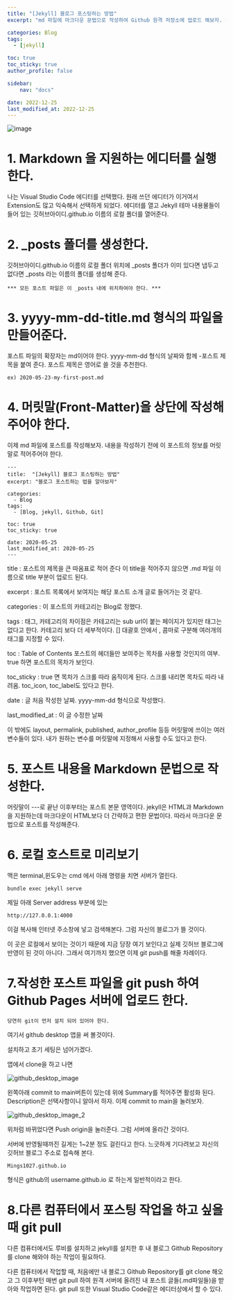 ```yaml
---
title: "[Jekyll] 블로그 포스팅하는 방법"
excerpt: "md 파일에 마크다운 문법으로 작성하여 Github 원격 저장소에 업로드 해보자. 에디터는 Visual Studio code 사용! 로컬 서버에서 확인도 해보자. "

categories: Blog
tags:
  - [jekyll]

toc: true
toc_sticky: true
author_profile: false

sidebar:
    nav: "docs"

date: 2022-12-25
last_modified_at: 2022-12-25
---
```







![image](https://user-images.githubusercontent.com/100500113/209455283-0f5f9d1d-c33a-47c9-a3cc-ce499d2e102c.jpeg)

# 1. Markdown 을 지원하는 에디터를 실행한다.
나는 Visual Studio Code 에디터를 선택했다. 원래 쓰던 에디터가 이거여서 Extension도 많고 익숙해서 선택하게 되었다. 에디터를 열고 Jekyll 테마 내용물들이 들어 있는 깃허브아이디.github.io 이름의 로컬 폴더를 열어준다.


# 2. _posts 폴더를 생성한다.

깃허브아이디.github.io 이름의 로컬 폴더 위치에 _posts 폴더가 이미 있다면 냅두고 없다면 _posts 라는 이름의 폴더를 생성해 준다.

```
*** 모든 포스트 파일은 이 _posts 내에 위치하여야 한다. ***
```

# 3. yyyy-mm-dd-title.md 형식의 파일을 만들어준다.

포스트 파일의 확장자는 md이어야 한다. yyyy-mm-dd 형식의 날짜와 함께 -포스트 제목을 붙여 준다. 포스트 제목은 영어로 쓸 것을 추천한다.

```
ex) 2020-05-23-my-first-post.md
```

# 4. 머릿말(Front-Matter)을 상단에 작성해 주어야 한다.

이제 md 파일에 포스트를 작성해보자. 내용을 작성하기 전에 이 포스트의 정보를 머릿말로 적어주어야 한다.

```
---
title:  "[Jekyll] 블로그 포스팅하는 방법"
excerpt: "블로그 포스트하는 법을 알아보자"

categories:
  - Blog
tags:
  - [Blog, jekyll, Github, Git]

toc: true
toc_sticky: true
 
date: 2020-05-25
last_modified_at: 2020-05-25
---
```

title : 포스트의 제목을 큰 따옴표로 적어 준다 이 title을 적어주지 않으면 .md 파일 이름으로 title 부분이 업로드 된다.

excerpt : 포스트 목록에서 보여지는 해당 포스트 소개 글로 들어가는 것 같다.

categories : 이 포스트의 카테고리는 Blog로 정했다.

tags : 태그, 카테고리의 차이점은 카테고리는 sub url이 붙는 페이지가 있지만 태그는 없다고 한다. 카테고리 보다 더 세부적이다.
[] 대괄호 안에서 , 콤마로 구분해 여러개의 태그를 지정할 수 있다.

toc : Table of Contents 포스트의 헤더들만 보여주는 목차를 사용할 것인지의 여부. true 하면 포스트의 목차가 보인다.

toc_sticky : true 면 목차가 스크롤 따라 움직이게 된다. 스크롤 내리면 목차도 따라 내려옴. toc_icon, toc_label도 있다고 한다.

date : 글 처음 작성한 날짜. yyyy-mm-dd 형식으로 작성했다.

last_modified_at : 이 글 수정한 날짜

이 밖에도 layout, permalink, published, author_profile 등등 머릿말에 쓰이는 여러 변수들이 있다. 내가 원하는 변수를 머릿말에 지정해서 사용할 수도 있다고 한다. 

# 5. 포스트 내용을 Markdown 문법으로 작성한다.

머릿말이 ---로 끝난 이후부터는 포스트 본문 영역이다. jekyll은 HTML과 Markdown을 지원하는데 마크다운이 HTML보다 더 간략하고 편한 문법이다. 따라서 마크다운 문법으로 포스트를 작성해준다.

# 6. 로컬 호스트로 미리보기

맥은 terminal,윈도우는 cmd 에서 아래 명령을 치면 서버가 열린다.

```
bundle exec jekyll serve 
```

제일 아래 Server address 부분에 있는

```
http://127.0.0.1:4000
```
이걸 복사해 인터넷 주소창에 넣고 검색해본다. 그럼 자신의 블로그가 뜰 것이다.

이 곳은 로컬에서 보이는 것이기 때문에 지금 당장 여기 보인다고 실제 깃허브 블로그에 반영이 된 것이 아니다.
그래서 여기까지 했으면 이제 git push를 해줄 차례이다.

# 7.작성한 포스트 파일을 git push 하여 Github Pages 서버에 업로드 한다.

```
당연히 git이 먼저 설치 되어 있어야 한다.
```

여기서 github desktop 앱을 써 볼것이다.

설치하고 초기 세팅은 넘어가겠다.

앱에서 clone을 하고 나면 

![github_desktop_image](https://user-images.githubusercontent.com/100500113/209460932-5ada5683-55dc-486c-841e-ec6c2b829aaf.png)

왼쪽아래 commit to main버튼이 있는데 위에 Summary를 적어주면 활성화 된다. Description은 선택사항이니 알아서 하자.
이제 commit to main을 눌러보자.

![github_desktop_image_2](https://user-images.githubusercontent.com/100500113/209460965-e72f5e06-b40d-484b-b884-5900f14f464f.png)

위처럼 바뀌었다면 Push origin을 눌러준다. 그럼 서버에 올라간 것이다.

서버에 반영될때까진 길게는 1~2분 정도 걸린다고 한다. 느긋하게 기다려보고 자신의 깃허브 블로그 주소로 접속해 본다.

```
Mings1027.github.io
```
형식은 github의 username.github.io 로 하는게 일반적이라고 한다.

#  8.다른 컴퓨터에서 포스팅 작업을 하고 싶을 때 git pull

다른 컴퓨터에서도 루비를 설치하고 jekyll를 설치한 후 내 블로그 Github Repository 를 clone 해와야 하는 작업이 필요하다.

다른 컴퓨터에서 작업할 때, 처음에만 내 블로그 Github Repository를 git clone 해오고 그 이후부턴 매번 git pull 하여 원격 서버에 올려진 내 포스트 글들(.md파일들)을 받아와 작업하면 된다. git pull 또한 Visual Studio Code같은 에디터상에서 할 수 있다.